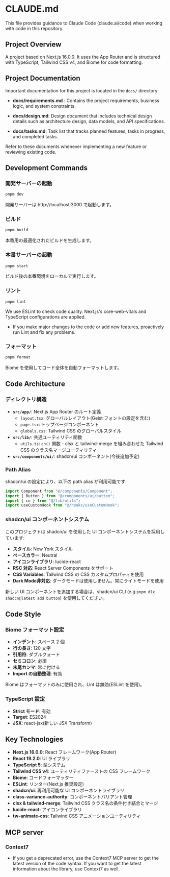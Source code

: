 # CLAUDE.md

This file provides guidance to Claude Code (claude.ai/code) when working with code in this repository.

## Project Overview

A project based on Next.js 16.0.0. It uses the App Router and is structured with TypeScript, Tailwind CSS v4, and Biome for code formatting.

## Project Documentation

Important documentation for this project is located in the `docs/` directory:

 - **docs/requirements.md** : Contains the project requirements, business logic, and system constraints.

 - **docs/design.md**: Design document that includes technical design details such as architecture design, data models, and API specifications.

 - **docs/tasks.md**: Task list that tracks planned features, tasks in progress, and completed tasks.

Refer to these documents whenever implementing a new feature or reviewing existing code.

## Development Commands

### 開発サーバーの起動
```bash
pnpm dev
```
開発サーバーは http://localhost:3000 で起動します。

### ビルド
```bash
pnpm build
```
本番用の最適化されたビルドを生成します。

### 本番サーバーの起動
```bash
pnpm start
```
ビルド後の本番環境をローカルで実行します。

### リント
```bash
pnpm lint
```
We use ESLint to check code quality. Next.js's core-web-vitals and TypeScript configurations are applied.

- If you make major changes to the code or add new features, proactively run Lint and fix any problems.

### フォーマット
```bash
pnpm format
```
Biome を使用してコード全体を自動フォーマットします。

## Code Architecture

### ディレクトリ構造
- **`src/app/`**: Next.js App Router のルート定義
  - `layout.tsx`: グローバルレイアウト(Geist フォントの設定を含む)
  - `page.tsx`: トップページコンポーネント
  - `globals.css`: Tailwind CSS のグローバルスタイル
- **`src/lib/`**: 共通ユーティリティ関数
  - `utils.ts`: `cn()` 関数 - clsx と tailwind-merge を組み合わせた Tailwind CSS のクラス名マージユーティリティ
- **`src/components/ui/`**: shadcn/ui コンポーネント(今後追加予定)

### Path Alias
shadcn/ui の設定により、以下の path alias が利用可能です:

```typescript
import Component from "@/components/Component";
import { Button } from "@/components/ui/button";
import { cn } from "@/lib/utils";
import useCustomHook from "@/hooks/useCustomHook";
```

### shadcn/ui コンポーネントシステム
このプロジェクトは shadcn/ui を使用した UI コンポーネントシステムを採用しています:

- **スタイル**: New York スタイル
- **ベースカラー**: Neutral
- **アイコンライブラリ**: lucide-react
- **RSC 対応**: React Server Components をサポート
- **CSS Variables**: Tailwind CSS の CSS カスタムプロパティを使用
- **Dark Mode非対応**: ダークモードは使用しません。常にライトモードを使用

新しい UI コンポーネントを追加する場合は、shadcn/ui CLI (e.g `pnpm dlx shadcn@latest add button`) を使用してください。

## Code Style

### Biome フォーマット設定
- **インデント**: スペース 2 個
- **行の長さ**: 120 文字
- **引用符**: ダブルクォート
- **セミコロン**: 必須
- **末尾カンマ**: 常に付ける
- **Import の自動整理**: 有効

Biome はフォーマットのみに使用され、Lint は無効(ESLint を使用)。

### TypeScript 設定
- **Strict モード**: 有効
- **Target**: ES2024
- **JSX**: react-jsx(新しい JSX Transform)

## Key Technologies

- **Next.js 16.0.0**: React フレームワーク(App Router)
- **React 19.2.0**: UI ライブラリ
- **TypeScript 5**: 型システム
- **Tailwind CSS v4**: ユーティリティファーストの CSS フレームワーク
- **Biome**: コードフォーマッター
- **ESLint**: リンター(Next.js 推奨設定)
- **shadcn/ui**: 再利用可能な UI コンポーネントライブラリ
- **class-variance-authority**: コンポーネントバリアント管理
- **clsx & tailwind-merge**: Tailwind CSS クラス名の条件付き結合とマージ
- **lucide-react**: アイコンライブラリ
- **tw-animate-css**: Tailwind CSS アニメーションユーティリティ

## MCP server

### Context7

- If you get a deprecated error, use the Context7 MCP server to get the latest version of the code syntax. If you want to get the latest information about the library, use Context7 as well.